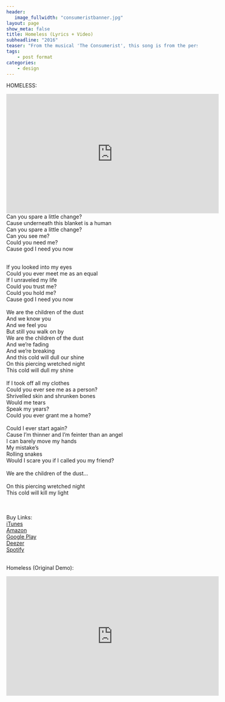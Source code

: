 ```yaml
---
header:
   image_fullwidth: "consumeristbanner.jpg"
layout: page
show_meta: false
title: Homeless (Lyrics + Video)
subheadline: "2016"
teaser: "From the musical 'The Consumerist', this song is from the perspective of a homeless man - inspired by a quote from Charle's Dicken's 'Bleak House', 'Children of the dust shine equally'."
tags:
    - post format
categories:
    - design 
---
```

<!--more-->

HOMELESS:<br>
  <iframe width="560" height="315" src="https://www.youtube.com/embed/FiDCCZSJwEc" frameborder="0" allowfullscreen></iframe><br>
Can you spare a little change?<br>
Cause underneath this blanket is a human<br>
Can you spare a little change?<br>
Can you see me?<br>
Could you need me?<br>
Cause god I need you now<br><br>

If you looked into my eyes<br>
Could you ever meet me as an equal<br>
If I unraveled my life<br>
Could you trust me?<br>
Could you hold me?<br>
Cause god I need you now<br>
<br>
We are the children of the dust<br>
And we know you<br>
And we feel you<br>
But still you walk on by<br>
We are the children of the dust<br>
And we’re fading<br>
And we’re breaking<br>
And this cold will dull our shine<br>
On this piercing wretched night<br>
This cold will dull my shine<br>
<br>
If I took off all my clothes<br>
Could you ever see me as a person?<br>
Shrivelled skin and shrunken bones<br>
Would me tears<br>
Speak my years?<br>
Could you ever grant me a home?<br>
<br>
Could I ever start again?<br>
Cause I’m thinner and I’m feinter than an angel<br>
I can barely move my hands<br>
My mistake’s<br>
Rolling snakes<br>
Would I scare you if I called you my friend?<br>
<br>
We are the children of the dust...<br>
<br>
On this piercing wretched night<br>
This cold will kill my light<br>
<br><br>

Buy Links:<br>
  <a href="https://itunes.apple.com/us/album/the-consumerist-pt-1-ep/id1271421915">iTunes</a><br>
   <a href="https://www.amazon.co.uk/Consumerist-Pt-1-Sam-Harrison/dp/B074SW4XFG/">Amazon</a><br>
    <a href="https://play.google.com/store/music/album?id=Bijknuyth53lgutmv5kxizli25m&tid=song-Tklxgwm4deb2os36pghckvj547u">Google Play</a><br>
     <a href="http://www.deezer.com/us/album/46281582">Deezer</a><br>
     <a href="https://open.spotify.com/album/3qBha98n0OMwP4xAwMkm3s">Spotify</a><br>
<br>

 Homeless (Original Demo):<br>
  <iframe width="560" height="315" src="https://www.youtube.com/embed/IJfBDAVjjGw" frameborder="0" allowfullscreen></iframe><br>
